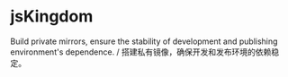 # jsKingdom
Build private mirrors, ensure the stability of development and publishing environment's dependence. / 搭建私有镜像，确保开发和发布环境的依赖稳定。
